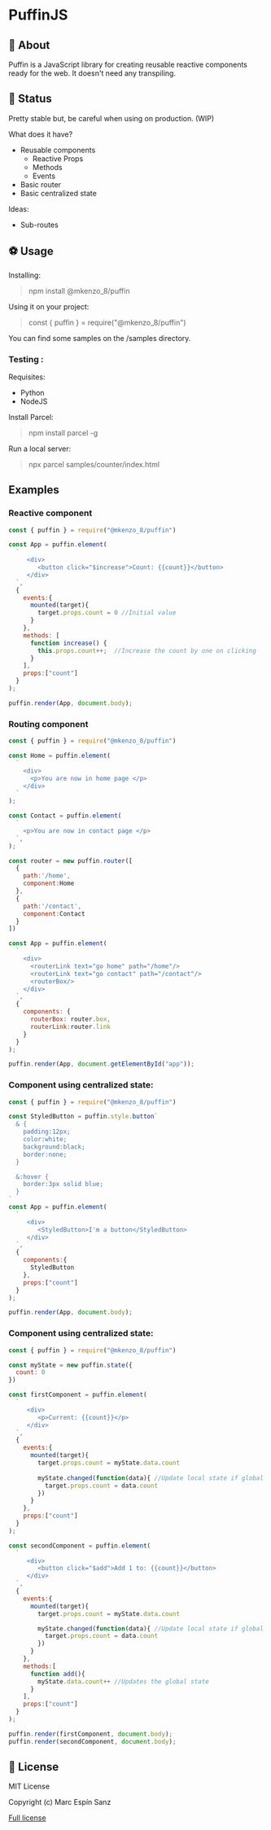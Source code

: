# PuffinJS

## 🤔 About

Puffin is a JavaScript library for creating reusable reactive components ready for the web. It doesn't need any transpiling.

## 🔬 Status

Pretty stable but, be careful when using on production. (WIP)

What does it have?
* Reusable components
  * Reactive Props
  * Methods
  * Events
* Basic router 
* Basic centralized state

Ideas:
* Sub-routes

## ⚽ Usage

Installing:
> npm install @mkenzo_8/puffin

Using it on your project:
> const { puffin } = require("@mkenzo_8/puffin")

You can find some samples on the /samples directory.

### Testing :

Requisites:

* Python
* NodeJS

Install Parcel:
> npm install parcel -g

Run a local server:
> npx parcel  samples/counter/index.html

## Examples

### Reactive component

```javascript
const { puffin } = require("@mkenzo_8/puffin")

const App = puffin.element(
  `
     <div>
        <button click="$increase">Count: {{count}}</button>
     </div>
  `,
  {
    events:{
      mounted(target){
        target.props.count = 0 //Initial value
      }
    },
    methods: [
      function increase() {
        this.props.count++;  //Increase the count by one on clicking
      }
    ],
    props:["count"]
  }
);

puffin.render(App, document.body);
```
### Routing component

```javascript
const { puffin } = require("@mkenzo_8/puffin")

const Home = puffin.element(
  `
    <div>
      <p>You are now in home page </p>
    </div>
  `
);

const Contact = puffin.element(
  `
    <p>You are now in contact page </p>
  `,
);

const router = new puffin.router([
  {
    path:'/home',
    component:Home
  },
  {
    path:'/contact',
    component:Contact
  }
])

const App = puffin.element(
  `
    <div>
      <routerLink text="go home" path="/home"/>
      <routerLink text="go contact" path="/contact"/>
      <routerBox/>
    </div>
  `,
  {
    components: {
      routerBox: router.box,
      routerLink:router.link
    }
  }
);

puffin.render(App, document.getElementById("app"));

```
### Component using centralized state:

```javascript
const { puffin } = require("@mkenzo_8/puffin")

const StyledButton = puffin.style.button`
  & {
    padding:12px;
    color:white;
    background:black;
    border:none;
  }

  &:hover {
    border:3px solid blue;
  }
`
const App = puffin.element(
  `
     <div>
        <StyledButton>I'm a button</StyledButton>
     </div>
  `,
  {
    components:{
      StyledButton
    },
    props:["count"]
  }
);

puffin.render(App, document.body);


```
### Component using centralized state:

```javascript
const { puffin } = require("@mkenzo_8/puffin")

const myState = new puffin.state({
  count: 0
})

const firstComponent = puffin.element(
  `
     <div>
        <p>Current: {{count}}</p>
     </div>
  `,
  {
    events:{
      mounted(target){
        target.props.count = myState.data.count
        
        myState.changed(function(data){ //Update local state if global is updated
          target.props.count = data.count
        })
      }
    },
    props:["count"]
  }
);

const secondComponent = puffin.element(
  `
     <div>
        <button click="$add">Add 1 to: {{count}}</button>
     </div>
  `,
  {
    events:{
      mounted(target){
        target.props.count = myState.data.count

        myState.changed(function(data){ //Update local state if global is updated
          target.props.count = data.count
        })
      }
    },
    methods:[
      function add(){
        myState.data.count++ //Updates the global state
      }
    ],
    props:["count"]
  }
);

puffin.render(firstComponent, document.body);
puffin.render(secondComponent, document.body);
```

## 📜 License

MIT License

Copyright (c) Marc Espín Sanz

[Full license](LICENSE.md)